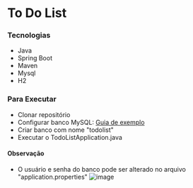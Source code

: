 # To Do List

### Tecnologias
- Java
- Spring Boot
- Maven
- Mysql
- H2

### Para Executar
- Clonar repositório
- Configurar banco MySQL: [Guia de exemplo](https://www.alura.com.br/artigos/mysql-do-download-e-instalacao-ate-sua-primeira-tabela)
- Criar banco com nome "todolist"
- Executar o TodoListApplication.java

#### Observação
- O usuário e senha do banco pode ser alterado no arquivo "application.properties"
![image](https://github.com/dariogabriel113/todolist/assets/26665732/fefebdcd-1705-490f-9181-9151469d13ee)
